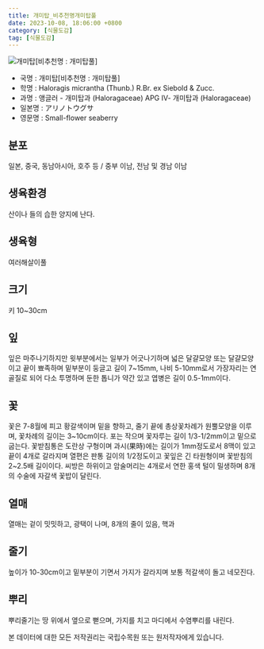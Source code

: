 ```yaml
---
title: 개미탑_비추천명개미탑풀
date: 2023-10-08, 18:06:00 +0800
category: [식물도감]
tag: [식물도감]
---
```




![개미탑[비추천명 : 개미탑풀]](http://www.nature.go.kr/fileUpload/plants/basic/Haloragaceae/Haloragis/13922/13922_1_th2.jpg)
- 국명 : 개미탑[비추천명 : 개미탑풀]
- 학명 : Haloragis micrantha (Thunb.) R.Br. ex Siebold & Zucc.
- 과명 : 앵글러 - 개미탑과 (Haloragaceae) APG Ⅳ- 개미탑과 (Haloragaceae)
- 일본명 : アリノトウグサ
- 영문명 : Small-flower seaberry


## 분포
일본, 중국, 동남아시아, 호주 등 / 중부 이남, 전남 및 경남 이남
## 생육환경
산이나 들의 습한 양지에 난다.
## 생육형
여러해살이풀 
## 크기
키 10~30cm
## 잎
잎은 마주나기하지만 윗부분에서는 일부가 어긋나기하며 넓은 달걀모양 또는 달걀모양이고 끝이 뾰족하며 밑부분이 둥글고 길이 7~15mm, 나비 5-10mm로서 가장자리는 연골질로 되어 다소 투명하며 둔한 톱니가 약간 있고 엽병은 길이 0.5-1mm이다.
## 꽃
꽃은 7-8월에 피고 황갈색이며 밑을 향하고, 줄기 끝에 총상꽃차례가 원뿔모양을 이루며, 꽃차례의 길이는 3~10cm이다. 포는 작으며 꽃자루는 길이 1/3-1/2mm이고 밑으로 굽는다. 꽃받침통은 도란상 구형이며 과시(果時)에는 길이가 1mm정도로서 8맥이 있고 끝이 4개로 갈라지며 열편은 판통 길이의 1/2정도이고 꽃잎은 긴 타원형이며 꽃받침의 2~2.5배 길이이다. 씨방은 하위이고 암술머리는 4개로서 연한 홍색 털이 밀생하며 8개의 수술에 자갈색 꽃밥이 달린다.
## 열매
열매는 겉이 밋밋하고, 광택이 나며, 8개의 줄이 있음, 핵과 
## 줄기
높이가 10-30cm이고 밑부분이 기면서 가지가 갈라지며 보통 적갈색이 돌고 네모진다.
## 뿌리
뿌리줄기는 땅 위에서 옆으로 뻗으며, 가지를 치고 마디에서 수염뿌리를 내린다. 






본 데이터에 대한 모든 저작권리는 국립수목원 또는 원저작자에게 있습니다.
